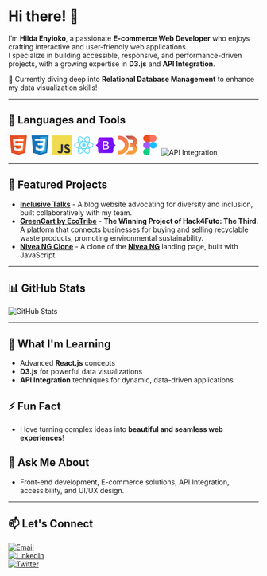 # Hi there! 👋  
I’m **Hilda Enyioko**, a passionate **E-commerce Web Developer** who enjoys crafting interactive and user-friendly web applications.  
I specialize in building accessible, responsive, and performance-driven projects, with a growing expertise in **D3.js** and **API Integration**.  

🚀 Currently diving deep into **Relational Database Management** to enhance my data visualization skills!  

---

## 🚀 Languages and Tools  
<p align="left">  
  <img src="https://github.com/devicons/devicon/blob/master/icons/html5/html5-original.svg" alt="HTML5" width="40" height="40"/>  
  <img src="https://github.com/devicons/devicon/blob/master/icons/css3/css3-original.svg" alt="CSS3" width="40" height="40"/>  
  <img src="https://github.com/devicons/devicon/blob/master/icons/javascript/javascript-original.svg" alt="JavaScript" width="40" height="40"/>  
  <img src="https://github.com/devicons/devicon/blob/master/icons/react/react-original.svg" alt="React" width="40" height="40"/>  
  <img src="https://github.com/devicons/devicon/blob/master/icons/bootstrap/bootstrap-original.svg" alt="Bootstrap" width="40" height="40"/>  
  <img src="https://github.com/devicons/devicon/blob/master/icons/d3js/d3js-original.svg" alt="D3.js" width="40" height="40"/>  
  <img src="https://github.com/devicons/devicon/blob/master/icons/figma/figma-original.svg" alt="Figma" width="40" height="40"/>  
  <img src="https://img.icons8.com/ios-filled/50/000000/api.png" alt="API Integration" width="40" height="40"/>  
</p>  

---

## 🔭 Featured Projects  
- **[Inclusive Talks](https://github.com/Hilda-Enyioko/Inclusive-Talks)** - A blog website advocating for diversity and inclusion, built collaboratively with my team.  
- **[GreenCart by EcoTribe](https://github.com/michaelEmeka/GreenCart)** - **The Winning Project of Hack4Futo: The Third**. A platform that connects businesses for buying and selling recyclable waste products, promoting environmental sustainability.  
- **[Nivea NG Clone](https://github.com/Hilda-Enyioko/Nivea-Clone)** - A clone of the **[Nivea NG](https://www.nivea.ng)** landing page, built with JavaScript.  

---

## 📊 GitHub Stats  
<p align="left">  
  <img src="https://github-readme-stats.vercel.app/api?username=Hilda-Enyioko&show_icons=true&theme=radical" alt="GitHub Stats" width="48%" />  
</p>  

---

## 🌱 What I'm Learning  
- Advanced **React.js** concepts  
- **D3.js** for powerful data visualizations  
- **API Integration** techniques for dynamic, data-driven applications  

## ⚡ Fun Fact  
- I love turning complex ideas into **beautiful and seamless web experiences**!  

## 💬 Ask Me About  
- Front-end development, E-commerce solutions, API Integration, accessibility, and UI/UX design.  

---

## 📫 Let's Connect  
[![Email](https://img.shields.io/badge/Email-D14836?style=flat-square&logo=gmail&logoColor=white)](mailto:enyiokohilda@gmail.com)  
[![LinkedIn](https://img.shields.io/badge/LinkedIn-0A66C2?style=flat-square&logo=linkedin&logoColor=white)](https://www.linkedin.com/in/hilda-amarachi-enyioko)  
[![Twitter](https://img.shields.io/badge/Twitter-1DA1F2?style=flat-square&logo=twitter&logoColor=white)](https://x.com/amarachii_e)  
